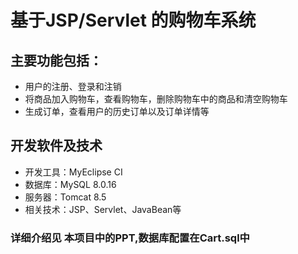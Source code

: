 # 基于JSP/Servlet 的购物车系统
## 主要功能包括：
- 用户的注册、登录和注销
- 将商品加入购物车，查看购物车，删除购物车中的商品和清空购物车
- 生成订单，查看用户的历史订单以及订单详情等
## 开发软件及技术
- 开发工具：MyEclipse CI
- 数据库：MySQL 8.0.16
- 服务器：Tomcat 8.5
- 相关技术：JSP、Servlet、JavaBean等

### 详细介绍见 本项目中的PPT,数据库配置在Cart.sql中
